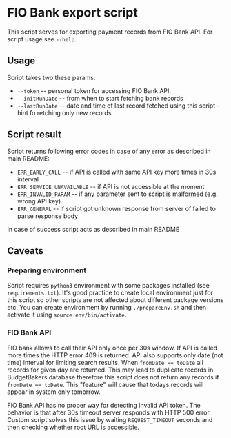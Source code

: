 # FIO Bank export script
This script serves for exporting payment records from FIO Bank API. For script usage see `--help`.

## Usage
Script takes two these params:

 * `--token` -- personal token for accessing FIO Bank API.
 * `--initRunDate` -- from when to start fetching bank records
 * `--lastRunDate` -- date and time of last record fetched using this script - hint fo retching only new records

 ## Script result
 Script returns following error codes in case of any error as described in main README:

  * `ERR_EARLY_CALL` -- if API is called with same API key more times in 30s interval
  * `ERR_SERVICE_UNAVAILABLE` -- if API is not accessible at the moment
  * `ERR_INVALID_PARAM` -- if any parameter sent to script is malformed (e.g. wrong API key)
  * `ERR_GENERAL` -- if script got unknown response from server of failed to parse response body

 In case of success script acts as described in main README


## Caveats

### Preparing environment
Script requires `python3` environment with some packages installed (see `requirements.txt`). It's good practice to create local environment just for this script so other scripts are not affected about different package versions etc. You can create environment by running `./prepareEnv.sh` and then activate it using `source env/bin/activate`.

### FIO Bank API
FIO bank allows to call their API only once per 30s window. If API is called more times the HTTP error 409 is returned. API also supports only date (not time) interval for limiting search results. When `fromDate == toDate` all records for given day are returned. This may lead to duplicate records in BudgetBakers database therefore this script does not return any records if `fromDate == toDate`. This "feature" will cause that todays records will appear in system only tomorrow.

FIO Bank API has no proper way for detecting invalid API token. The behavior is that after 30s timeout server responds with HTTP 500 error. Custom script solves this issue by waiting `REQUEST_TIMEOUT` seconds and then checking whether root URL is accessible.
